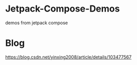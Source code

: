 # Jetpack-Compose-Demos
demos from jetpack compose
# Blog
https://blog.csdn.net/yinxing2008/article/details/103477567